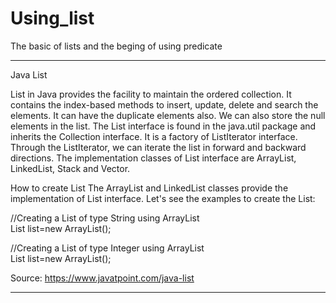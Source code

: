 # Using_list
The basic of lists and the beging of using predicate 

------------------------------------------------------------------------------------------------------------------------------------------------------------------------------------------------------------------

Java List

List in Java provides the facility to maintain the ordered collection. It contains the index-based methods to insert, update, delete and search the elements. 
It can have the duplicate elements also. We can also store the null elements in the list.
The List interface is found in the java.util package and inherits the Collection interface. It is a factory of ListIterator interface. Through the ListIterator, 
we can iterate the list in forward and backward directions. 
The implementation classes of List interface are ArrayList, LinkedList, Stack and Vector.

How to create List
The ArrayList and LinkedList classes provide the implementation of List interface. Let's see the examples to create the List:

//Creating a List of type String using ArrayList  
List<String> list=new ArrayList<String>();  
  
//Creating a List of type Integer using ArrayList  
List<Integer> list=new ArrayList<Integer>();  

Source: https://www.javatpoint.com/java-list

------------------------------------------------------------------------------------------------------------------------------------------------------------------------------------------------------------------
